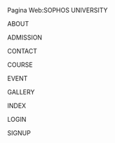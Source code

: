 Pagina Web:SOPHOS UNIVERSITY 

ABOUT

ADMISSION

CONTACT 

COURSE

EVENT

GALLERY 


INDEX

LOGIN 


SIGNUP 
